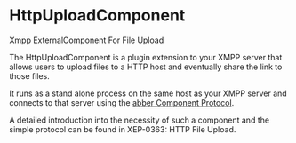 # HttpUploadComponent
Xmpp ExternalComponent For File Upload


The HttpUploadComponent is a plugin extension to your XMPP server that allows users to upload files to a HTTP host and eventually share the link to those files.

It runs as a stand alone process on the same host as your XMPP server and connects to that server using the [abber Component Protocol](http://xmpp.org/extensions/xep-0114.html).

A detailed introduction into the necessity of such a component and the simple protocol can be found in XEP-0363: HTTP File Upload.
